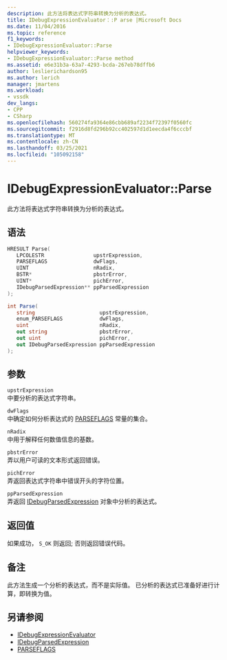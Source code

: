 ```yaml
---
description: 此方法将表达式字符串转换为分析的表达式。
title: IDebugExpressionEvaluator：:P arse |Microsoft Docs
ms.date: 11/04/2016
ms.topic: reference
f1_keywords:
- IDebugExpressionEvaluator::Parse
helpviewer_keywords:
- IDebugExpressionEvaluator::Parse method
ms.assetid: e6e31b3a-63a7-4293-bcda-267eb78dffb6
author: leslierichardson95
ms.author: lerich
manager: jmartens
ms.workload:
- vssdk
dev_langs:
- CPP
- CSharp
ms.openlocfilehash: 560274fa9364e86cbb689af2234f72397f0560fc
ms.sourcegitcommit: f2916d8fd296b92cc402597d1d1eecda4f6cccbf
ms.translationtype: MT
ms.contentlocale: zh-CN
ms.lasthandoff: 03/25/2021
ms.locfileid: "105092158"
---
```

# <a name="idebugexpressionevaluatorparse"></a>IDebugExpressionEvaluator::Parse
此方法将表达式字符串转换为分析的表达式。

## <a name="syntax"></a>语法

```cpp
HRESULT Parse( 
   LPCOLESTR                upstrExpression,
   PARSEFLAGS               dwFlags,
   UINT                     nRadix,
   BSTR*                    pbstrError,
   UINT*                    pichError,
   IDebugParsedExpression** ppParsedExpression
);
```

```csharp
int Parse(
   string                     upstrExpression,
   enum_PARSEFLAGS            dwFlags,
   uint                       nRadix,
   out string                 pbstrError,
   out uint                   pichError,
   out IDebugParsedExpression ppParsedExpression
);
```

## <a name="parameters"></a>参数
`upstrExpression`\
中要分析的表达式字符串。

`dwFlags`\
中确定如何分析表达式的 [PARSEFLAGS](../../../extensibility/debugger/reference/parseflags.md) 常量的集合。

`nRadix`\
中用于解释任何数值信息的基数。

`pbstrError`\
弄以用户可读的文本形式返回错误。

`pichError`\
弄返回表达式字符串中错误开头的字符位置。

`ppParsedExpression`\
弄返回 [IDebugParsedExpression](../../../extensibility/debugger/reference/idebugparsedexpression.md) 对象中分析的表达式。

## <a name="return-value"></a>返回值
 如果成功， `S_OK` 则返回; 否则返回错误代码。

## <a name="remarks"></a>备注
 此方法生成一个分析的表达式，而不是实际值。 已分析的表达式已准备好进行计算，即转换为值。

## <a name="see-also"></a>另请参阅
- [IDebugExpressionEvaluator](../../../extensibility/debugger/reference/idebugexpressionevaluator.md)
- [IDebugParsedExpression](../../../extensibility/debugger/reference/idebugparsedexpression.md)
- [PARSEFLAGS](../../../extensibility/debugger/reference/parseflags.md)
